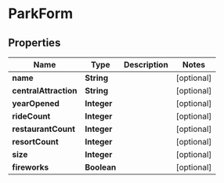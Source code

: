 
# ParkForm

## Properties
Name | Type | Description | Notes
------------ | ------------- | ------------- | -------------
**name** | **String** |  |  [optional]
**centralAttraction** | **String** |  |  [optional]
**yearOpened** | **Integer** |  |  [optional]
**rideCount** | **Integer** |  |  [optional]
**restaurantCount** | **Integer** |  |  [optional]
**resortCount** | **Integer** |  |  [optional]
**size** | **Integer** |  |  [optional]
**fireworks** | **Boolean** |  |  [optional]



